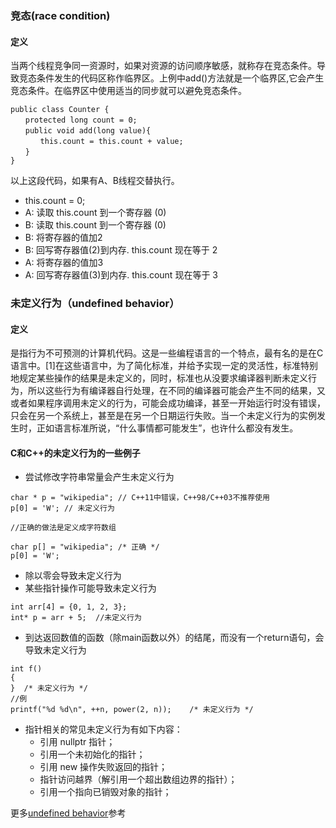 ### 竞态(race condition)
#### 定义
当两个线程竞争同一资源时，如果对资源的访问顺序敏感，就称存在竞态条件。导致竞态条件发生的代码区称作临界区。上例中add()方法就是一个临界区,它会产生竞态条件。在临界区中使用适当的同步就可以避免竞态条件。
```
public class Counter {
　　protected long count = 0;
　　public void add(long value){
　　　　this.count = this.count + value;
　　}
}
```
以上这段代码，如果有A、B线程交替执行。
-   this.count = 0;
-   A:    读取 this.count 到一个寄存器 (0)
-   B:    读取 this.count 到一个寄存器 (0)
-   B:     将寄存器的值加2
-   B:    回写寄存器值(2)到内存. this.count 现在等于 2
-   A:    将寄存器的值加3
-   A:    回写寄存器值(3)到内存. this.count 现在等于 3


### 未定义行为（undefined behavior）
#### 定义
是指行为不可预测的计算机代码。这是一些编程语言的一个特点，最有名的是在C语言中。[1]在这些语言中，为了简化标准，并给予实现一定的灵活性，标准特别地规定某些操作的结果是未定义的，同时，标准也从没要求编译器判断未定义行为，所以这些行为有编译器自行处理，在不同的编译器可能会产生不同的结果，又或者如果程序调用未定义的行为，可能会成功编译，甚至一开始运行时没有错误，只会在另一个系统上，甚至是在另一个日期运行失败。当一个未定义行为的实例发生时，正如语言标准所说，“什么事情都可能发生”，也许什么都没有发生。

#### C和C++的未定义行为的一些例子

- 尝试修改字符串常量会产生未定义行为
```
char * p = "wikipedia"; // C++11中错误，C++98/C++03不推荐使用
p[0] = 'W'; // 未定义行为

//正确的做法是定义成字符数组

char p[] = "wikipedia"; /* 正确 */
p[0] = 'W';
```
- 除以零会导致未定义行为
- 某些指针操作可能导致未定义行为
```
int arr[4] = {0, 1, 2, 3};
int* p = arr + 5;  //未定义行为
```
- 到达返回数值的函数（除main函数以外）的结尾，而没有一个return语句，会导致未定义行为
```
int f()
{
}  /* 未定义行为 */
//例
printf("%d %d\n", ++n, power(2, n));    /* 未定义行为 */
```
- 指针相关的常见未定义行为有如下内容：
  - 引用 nullptr 指针；
  - 引用一个未初始化的指针；
  - 引用 new 操作失败返回的指针；
  - 指针访问越界（解引用一个超出数组边界的指针）；
  - 引用一个指向已销毁对象的指针；
  
更多[undefined behavior](http://stackoverflow.com/questions/367633/what-are-all-the-common-undefined-behaviours-that-a-c-programmer-should-know-a)参考


